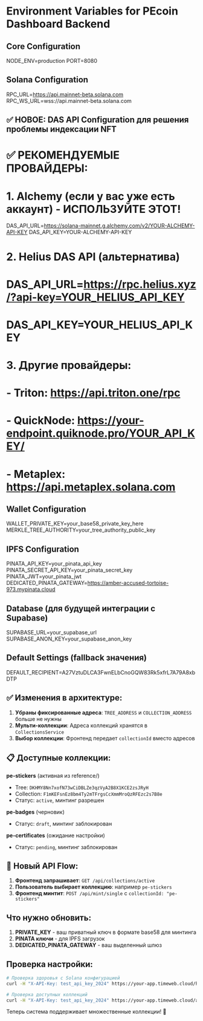 # Environment Variables for PEcoin Dashboard Backend

## Core Configuration
NODE_ENV=production
PORT=8080

## Solana Configuration  
RPC_URL=https://api.mainnet-beta.solana.com
RPC_WS_URL=wss://api.mainnet-beta.solana.com

## ✅ НОВОЕ: DAS API Configuration для решения проблемы индексации NFT

# ✅ РЕКОМЕНДУЕМЫЕ ПРОВАЙДЕРЫ:

# 1. Alchemy (если у вас уже есть аккаунт) - ИСПОЛЬЗУЙТЕ ЭТОТ!
DAS_API_URL=https://solana-mainnet.g.alchemy.com/v2/YOUR-ALCHEMY-API-KEY
DAS_API_KEY=YOUR-ALCHEMY-API-KEY

# 2. Helius DAS API (альтернатива)
# DAS_API_URL=https://rpc.helius.xyz/?api-key=YOUR_HELIUS_API_KEY  
# DAS_API_KEY=YOUR_HELIUS_API_KEY

# 3. Другие провайдеры:
# - Triton: https://api.triton.one/rpc
# - QuickNode: https://your-endpoint.quiknode.pro/YOUR_API_KEY/
# - Metaplex: https://api.metaplex.solana.com

## Wallet Configuration
WALLET_PRIVATE_KEY=your_base58_private_key_here
MERKLE_TREE_AUTHORITY=your_tree_authority_public_key

## IPFS Configuration
PINATA_API_KEY=your_pinata_api_key
PINATA_SECRET_API_KEY=your_pinata_secret_key
PINATA_JWT=your_pinata_jwt
DEDICATED_PINATA_GATEWAY=https://amber-accused-tortoise-973.mypinata.cloud

## Database (для будущей интеграции с Supabase)
SUPABASE_URL=your_supabase_url
SUPABASE_ANON_KEY=your_supabase_anon_key

## Default Settings (fallback значения)
DEFAULT_RECIPIENT=A27VztuDLCA3FwnELbCnoGQW83Rk5xfrL7A79A8xbDTP

## ✅ Изменения в архитектуре:

1. **Убраны фиксированные адреса**: `TREE_ADDRESS` и `COLLECTION_ADDRESS` больше не нужны
2. **Мульти-коллекции**: Адреса коллекций хранятся в `CollectionsService`
3. **Выбор коллекции**: Фронтенд передает `collectionId` вместо адресов

## 📋 Доступные коллекции:

**pe-stickers** (активная из reference/)
- Tree: `DKHMY8Nn7xofN73wCiDBLZe3qzVyA2B8X1KCE2zsJRyH`
- Collection: `F1mKEFsnEz8bm4Ty2mTFrgsCcXmmMroQzRFEzc2s7B8e`
- Статус: `active`, минтинг разрешен

**pe-badges** (черновик)
- Статус: `draft`, минтинг заблокирован

**pe-certificates** (ожидание настройки)
- Статус: `pending`, минтинг заблокирован

## 🔗 Новый API Flow:

1. **Фронтенд запрашивает**: `GET /api/collections/active`
2. **Пользователь выбирает коллекцию**: например `pe-stickers`
3. **Фронтенд минтит**: `POST /api/mint/single` с `collectionId: "pe-stickers"`

## Что нужно обновить:

1. **PRIVATE_KEY** - ваш приватный ключ в формате base58 для минтинга
2. **PINATA ключи** - для IPFS загрузок
3. **DEDICATED_PINATA_GATEWAY** - ваш выделенный шлюз

## Проверка настройки:

```bash
# Проверка здоровья с Solana конфигурацией
curl -H "X-API-Key: test_api_key_2024" https://your-app.timeweb.cloud/health/detailed

# Проверка доступных коллекций
curl -H "X-API-Key: test_api_key_2024" https://your-app.timeweb.cloud/api/collections/active
```

Теперь система поддерживает множественные коллекции! 🎉 